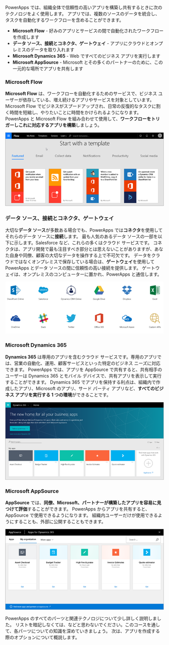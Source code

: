 PowerApps では、組織全体で信頼性の高いアプリを構築し共有するときに次のテクノロジをよく使用します。 アプリでは、複数のソースのデータを統合し、タスクを自動化するワークフローを含めることができます。 

* **Microsoft Flow** - 好みのアプリとサービスの間で自動化されたワークフローを作成します
* **データ ソース、接続とコネクタ、ゲートウェイ** - アプリにクラウドとオンプレミスのデータを取り入れます
* **Microsoft Dynamics 365** - Web ですべてのビジネス アプリを実行します
* **Microsoft AppSource** - Microsoft とその多くのパートナーのために、この一元的な場所でアプリを共有します

### <a name="microsoft-flow"></a>Microsoft Flow
**Microsoft Flow** は、ワークフローを自動化するためのサービスで、ビジネス ユーザーが依存している、増え続けるアプリやサービスを対象としています。 Microsoft Flow でビジネスがスプードアップされ、日常の反復的なタスクに割く時間を短縮し、やりたいことに時間をかけられるようになります。 PowerApps と Microsoft Flow を組み合わせて使用して、**ワークフローをトリガーしこれに対応するアプリを構築**しましょう。

![Microsoft Flow](./media/learning-powerapps-parts/powerapps-flow.png)

### <a name="data-sources-connections-and-connectors-and-gateways"></a>データ ソース、接続とコネクタ、ゲートウェイ
大切な**データ ソース**が多数ある場合でも、PowerApps では**コネクタ**を使用してそれらのデータ ソースに**接続**します。 最も人気のあるデータ ソースの一部を以下に示します。Salesforce など、これらの多くはクラウド サービスです。 コネクタは、アプリ開発で最も注目すべき部分とは思えないことがありますが、あなた自身や同僚、顧客の大切なデータを操作する上で不可欠です。 データをクラウドではなくオンプレミスで保存している場合は、**ゲートウェイ**を使用して PowerApps とデータ ソースの間に信頼性の高い接続を提供します。 ゲートウェイは、オンプレミスのコンピューターに置かれ、PowerApps と通信します。

![PowerApps のデータ ソースとコネクタ](./media/learning-powerapps-parts/powerapps-data.png)

### <a name="microsoft-dynamics-365"></a>Microsoft Dynamics 365
**Dynamics 365** は専用のアプリを含むクラウド サービスです。専用のアプリでは、営業の自動化、運用、顧客サービスといった特定のビジネス ニーズに対応できます。 PowerApps では、アプリを AppSource で共有すると、共有相手のユーザーは Dynamics 365 とモバイル デバイスで、共有アプリを表示して実行することができます。 Dynamics 365 でアプリを保持する利点は、組織内で作成したアプリ、Microsoft のアプリ、サード パーティ アプリなど、**すべてのビジネス アプリを実行する 1 つの環境**ができることです。

![Microsoft Dynamics 365](./media/learning-powerapps-parts/powerapps-dynamics.png)

### <a name="microsoft-appsource"></a>Microsoft AppSource
**AppSource** では、**同僚、Microsoft、パートナーが構築したアプリを容易に見つけて評価**することができます。 PowerApps からアプリを共有すると、AppSource で使用できるようになります。 組織内ユーザーだけが使用できるようにすることも、外部に公開することもできます。

![Microsoft AppSource](./media/learning-powerapps-parts/powerapps-appsource.png)

PowerApps のすべてのパーツと関連テクノロジについて少し詳しく説明しました。 リストを暗記しなくては、などと思わないでください。このコースを通して、各パーツについての知識を深めていきましょう。 次は、アプリを作成する際のオプションについて概説します。

